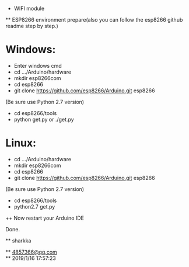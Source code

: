 
* WIFI module

** ESP8266 environment prepare(also you can follow the esp8266 github readme step by step.)

Windows:  
================================  
+ Enter windows cmd  
+ cd .../Arduino/hardware  
+ mkdir esp8266com  
+ cd esp8266  
+ git clone https://github.com/esp8266/Arduino.git esp8266

(Be sure use Python 2.7 version)  
+ cd esp8266/tools  
+ python get.py or ./get.py  

Linux:  
================================  
+ cd .../Arduino/hardware  
+ mkdir esp8266com  
+ cd esp8266  
+ git clone https://github.com/esp8266/Arduino.git esp8266

(Be sure use Python 2.7 version)  
+ cd esp8266/tools  
+ python2.7 get.py  

++ Now restart your Arduino IDE

Done.

** sharkka

** 4857366@qq.com  
** 2019/1/16 17:57:23  
